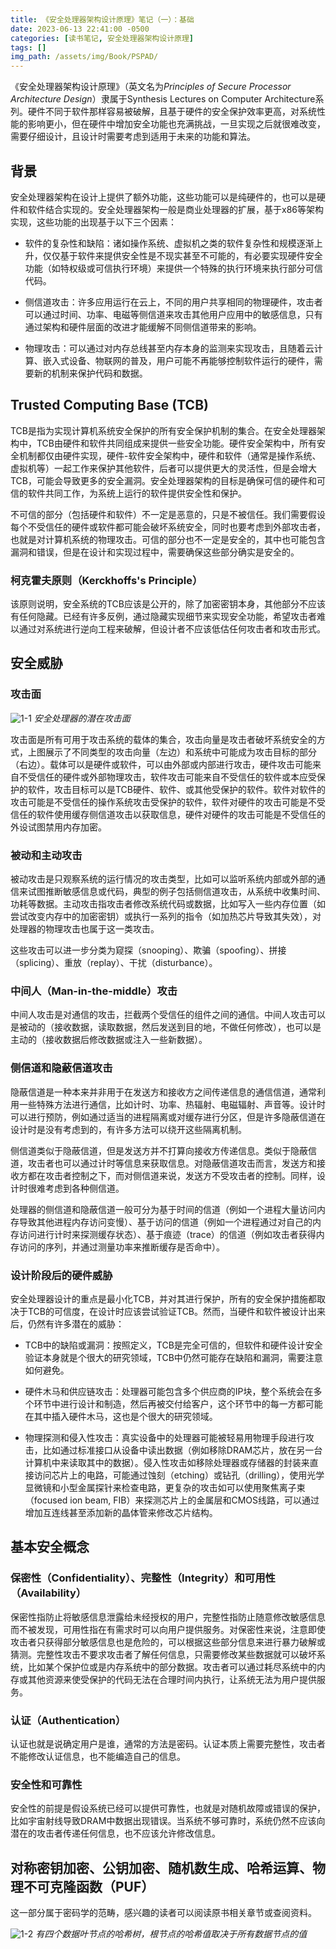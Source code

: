 ```yaml
---
title: 《安全处理器架构设计原理》笔记（一）：基础
date: 2023-06-13 22:41:00 -0500
categories: [读书笔记, 安全处理器架构设计原理]
tags: []
img_path: /assets/img/Book/PSPAD/
---
```


《安全处理器架构设计原理》（英文名为*Principles of Secure Processor Architecture Design*）隶属于Synthesis Lectures on Computer Architecture系列。硬件不同于软件那样容易被破解，且基于硬件的安全保护效率更高，对系统性能的影响更小，但在硬件中增加安全功能也充满挑战，一旦实现之后就很难改变，需要仔细设计，且设计时需要考虑到适用于未来的功能和算法。

## 背景

安全处理器架构在设计上提供了额外功能，这些功能可以是纯硬件的，也可以是硬件和软件结合实现的。安全处理器架构一般是商业处理器的扩展，基于x86等架构实现，这些功能的出现基于以下三个因素：

- 软件的复杂性和缺陷：诸如操作系统、虚拟机之类的软件复杂性和规模逐渐上升，仅仅基于软件来提供安全性是不现实甚至不可能的，有必要实现硬件安全功能（如特权级或可信执行环境）来提供一个特殊的执行环境来执行部分可信代码。

- 侧信道攻击：许多应用运行在云上，不同的用户共享相同的物理硬件，攻击者可以通过时间、功率、电磁等侧信道来攻击其他用户应用中的敏感信息，只有通过架构和硬件层面的改进才能缓解不同侧信道带来的影响。

- 物理攻击：可以通过对内存总线甚至内存本身的监测来实现攻击，且随着云计算、嵌入式设备、物联网的普及，用户可能不再能够控制软件运行的硬件，需要新的机制来保护代码和数据。

## Trusted Computing Base (TCB)

TCB是指为实现计算机系统安全保护的所有安全保护机制的集合。在安全处理器架构中，TCB由硬件和软件共同组成来提供一些安全功能。硬件安全架构中，所有安全机制都仅由硬件实现，硬件-软件安全架构中，硬件和软件（通常是操作系统、虚拟机等）一起工作来保护其他软件，后者可以提供更大的灵活性，但是会增大TCB，可能会导致更多的安全漏洞。安全处理器架构的目标是确保可信的硬件和可信的软件共同工作，为系统上运行的软件提供安全性和保护。

不可信的部分（包括硬件和软件）不一定是恶意的，只是不被信任。我们需要假设每个不受信任的硬件或软件都可能会破坏系统安全，同时也要考虑到外部攻击者，也就是对计算机系统的物理攻击。可信的部分也不一定是安全的，其中也可能包含漏洞和错误，但是在设计和实现过程中，需要确保这些部分确实是安全的。

### 柯克霍夫原则（Kerckhoffs's Principle）

该原则说明，安全系统的TCB应该是公开的，除了加密密钥本身，其他部分不应该有任何隐藏。已经有许多反例，通过隐藏实现细节来实现安全功能，希望攻击者难以通过对系统进行逆向工程来破解，但设计者不应该低估任何攻击者和攻击形式。

## 安全威胁

### 攻击面

![1-1](1-1.png)
_安全处理器的潜在攻击面_

攻击面是所有可用于攻击系统的载体的集合，攻击向量是攻击者破坏系统安全的方式，上图展示了不同类型的攻击向量（左边）和系统中可能成为攻击目标的部分（右边）。载体可以是硬件或软件，可以由外部或内部进行攻击，硬件攻击可能来自不受信任的硬件或外部物理攻击，软件攻击可能来自不受信任的软件或本应受保护的软件，攻击目标可以是TCB硬件、软件、或其他受保护的软件。软件对软件的攻击可能是不受信任的操作系统攻击受保护的软件，软件对硬件的攻击可能是不受信任的软件使用缓存侧信道攻击以获取信息，硬件对硬件的攻击可能是不受信任的外设试图禁用内存加密。

### 被动和主动攻击

被动攻击是只观察系统的运行情况的攻击类型，比如可以监听系统内部或外部的通信来试图推断敏感信息或代码，典型的例子包括侧信道攻击，从系统中收集时间、功耗等数据。主动攻击指攻击者修改系统代码或数据，比如写入一些内存位置（如尝试改变内存中的加密密钥）或执行一系列的指令（如加热芯片导致其失效），对处理器的物理攻击也属于这一类攻击。

这些攻击可以进一步分类为窥探（snooping）、欺骗（spoofing）、拼接（splicing）、重放（replay）、干扰（disturbance）。

### 中间人（Man-in-the-middle）攻击

中间人攻击是对通信的攻击，拦截两个受信任的组件之间的通信。中间人攻击可以是被动的（接收数据，读取数据，然后发送到目的地，不做任何修改），也可以是主动的（接收数据后修改数据或注入一些新数据）。

### 侧信道和隐蔽信道攻击

隐蔽信道是一种本来并非用于在发送方和接收方之间传递信息的通信信道，通常利用一些特殊方法进行通信，比如计时、功率、热辐射、电磁辐射、声音等。设计时可以进行预防，例如通过适当的进程隔离或对缓存进行分区，但是许多隐蔽信道在设计时是没有考虑到的，有许多方法可以绕开这些隔离机制。

侧信道类似于隐蔽信道，但是发送方并不打算向接收方传递信息。类似于隐蔽信道，攻击者也可以通过计时等信息来获取信息。对隐蔽信道攻击而言，发送方和接收方都在攻击者控制之下，而对侧信道来说，发送方不受攻击者的控制。同样，设计时很难考虑到各种侧信道。

处理器的侧信道和隐蔽信道一般可分为基于时间的信道（例如一个进程大量访问内存导致其他进程内存访问变慢）、基于访问的信道（例如一个进程通过对自己的内存访问进行计时来探测缓存状态）、基于痕迹（trace）的信道（例如攻击者获得内存访问的序列，并通过测量功率来推断缓存是否命中）。

### 设计阶段后的硬件威胁

安全处理器设计的重点是最小化TCB，并对其进行保护，所有的安全保护措施都取决于TCB的可信度，在设计时应该尝试验证TCB。然而，当硬件和软件被设计出来后，仍然有许多潜在的威胁：

- TCB中的缺陷或漏洞：按照定义，TCB是完全可信的，但软件和硬件设计安全验证本身就是个很大的研究领域，TCB中仍然可能存在缺陷和漏洞，需要注意如何避免。

- 硬件木马和供应链攻击：处理器可能包含多个供应商的IP块，整个系统会在多个环节中进行设计和制造，然后再被交付给客户，这个环节中的每一方都可能在其中插入硬件木马，这也是个很大的研究领域。

- 物理探测和侵入性攻击：真实设备中的处理器可能被轻易用物理手段进行攻击，比如通过标准接口从设备中读出数据（例如移除DRAM芯片，放在另一台计算机中来读取其中的数据）。侵入性攻击如移除处理器或存储器的封装来直接访问芯片上的电路，可能通过蚀刻（etching）或钻孔（drilling），使用光学显微镜和小型金属探针来检查电路，更复杂的攻击如可以使用聚焦离子束（focused ion beam, FIB）来探测芯片上的金属层和CMOS线路，可以通过增加互连线甚至添加新的晶体管来修改芯片结构。

## 基本安全概念

### 保密性（Confidentiality）、完整性（Integrity）和可用性（Availability）

保密性指防止将敏感信息泄露给未经授权的用户，完整性指防止随意修改敏感信息而不被发现，可用性指在有需求时可以向用户提供服务。对保密性来说，注意即使攻击者只获得部分敏感信息也是危险的，可以根据这些部分信息来进行暴力破解或猜测。完整性攻击不要求攻击者了解任何信息，只需要修改某些数据就可以破坏系统，比如某个保护位或是内存系统中的部分数据。攻击者可以通过耗尽系统中的内存或其他资源来使受保护的代码无法在合理时间内执行，让系统无法为用户提供服务。

### 认证（Authentication）

认证也就是说确定用户是谁，通常的方法是密码。认证本质上需要完整性，攻击者不能修改认证信息，也不能编造自己的信息。

### 安全性和可靠性

安全性的前提是假设系统已经可以提供可靠性，也就是对随机故障或错误的保护，比如宇宙射线导致DRAM中数据出现错误。当系统不够可靠时，系统仍然不应该向潜在的攻击者传递任何信息，也不应该允许修改信息。

## 对称密钥加密、公钥加密、随机数生成、哈希运算、物理不可克隆函数（PUF）

这一部分属于密码学的范畴，感兴趣的读者可以阅读原书相关章节或查阅资料。

![1-2](1-2.png)
_有四个数据叶节点的哈希树，根节点的哈希值取决于所有数据节点的值_
